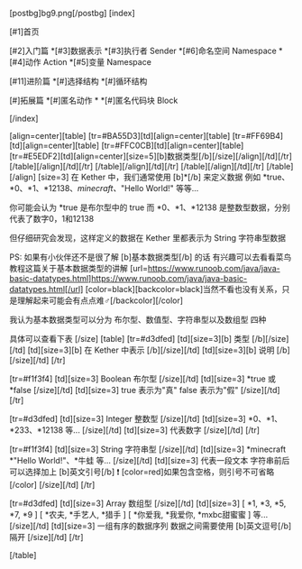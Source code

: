[postbg]bg9.png[/postbg]
[index]

[#1]首页

[#2]入门篇
*[#3]数据表示
*[#3]执行者 Sender
*[#6]命名空间 Namespace
*[#4]动作 Action
*[#5]变量 Namespace

[#11]进阶篇
*[#]选择结构
*[#]循环结构

[#]拓展篇
*[#]匿名动作 *
*[#]匿名代码块 Block

[/index]

[align=center][table]
[tr=#BA55D3][td][align=center][table]
[tr=#FF69B4][td][align=center][table]
[tr=#FFC0CB][td][align=center][table]
[tr=#E5EDF2][td][align=center][size=5][b]数据类型[/b][/size][/align][/td][/tr]
[/table][/align][/td][/tr]
[/table][/align][/td][/tr]
[/table][/align][/td][/tr]
[/table][/align]
[size=3]
在 Kether 中，我们通常使用 [b]*[/b] 来定义数据
例如 *true、*0、*1、*12138、*minecraft、*"Hello World!" 等等...

你可能会认为 *true 是布尔型中的 true 而 *0、*1、*12138 是整数型数据，分别代表了数字0，1和12138

但仔细研究会发现，这样定义的数据在 Kether 里都表示为 String 字符串型数据

PS: 如果有小伙伴还不是很了解 [b]基本数据类型[/b] 的话
有兴趣可以去看看菜鸟教程这篇关于基本数据类型的讲解
[url=https://www.runoob.com/java/java-basic-datatypes.html]https://www.runoob.com/java/java-basic-datatypes.html[/url]
[color=black][backcolor=black]当然不看也没有关系，只是理解起来可能会有点点难♂[/backcolor][/color]

我认为基本数据类型可以分为 布尔型、数值型、字符串型以及数组型 四种

具体可以查看下表
[/size]
[table]
[tr=#d3dfed]
[td][size=3][b] 类型 [/b][/size][/td]
[td][size=3][b] 在 Kether 中表示 [/b][/size][/td]
[td][size=3][b] 说明 [/b][/size][/td]
[/tr]

[tr=#f1f3f4]
[td][size=3] Boolean 布尔型 [/size][/td]
[td][size=3]  *true 或 *false [/size][/td]
[td][size=3]  true 表示为"真"
  false 表示为"假"
[/size][/td]
[/tr]

[tr=#d3dfed]
[td][size=3] Integer 整数型 [/size][/td]
[td][size=3]  *0、*1、*233、*12138 等... [/size][/td]
[td][size=3]  代表数字 [/size][/td]
[/tr]

[tr=#f1f3f4]
[td][size=3] String 字符串型 [/size][/td]
[td][size=3]  *minecraft
  *"Hello World!"、*牛蛙 等...
[/size][/td]
[td][size=3]  代表一段文本
  字符串前后可以选择加上 [b]英文引号[/b]
  ❗ [color=red]如果包含空格，则引号不可省略[/color]
[/size][/td]
[/tr]

[tr=#d3dfed]
[td][size=3] Array 数组型 [/size][/td]
[td][size=3]  [ *1, *3, *5, *7, *9 ]
  [ *农夫, *手艺人, *猎手 ]
  [ *你爱我, *我爱你, *mxbc甜蜜蜜 ]
  等...
[/size][/td]
[td][size=3]  一组有序的数据序列
  数据之间需要使用 [b]英文逗号[/b] 隔开
[/size][/td]
[/tr]

[/table]